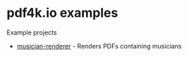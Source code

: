 # pdf4k.io examples

Example projects

- [musician-renderer](./musician-renderer/README.md) - Renders PDFs containing musicians
